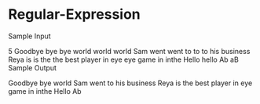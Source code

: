 # Regular-Expression
Sample Input

5
Goodbye bye bye world world world
Sam went went to to to his business
Reya is is the the best player in eye eye game
in inthe
Hello hello Ab aB
Sample Output

Goodbye bye world
Sam went to his business
Reya is the best player in eye game
in inthe
Hello Ab
